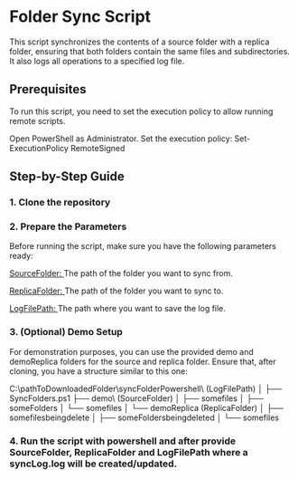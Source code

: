 # Folder Sync Script
This script synchronizes the contents of a source folder with a replica folder, ensuring that both folders contain the same files and subdirectories. It also logs all operations to a specified log file.

## Prerequisites
To run this script, you need to set the execution policy to allow running remote scripts.

Open PowerShell as Administrator.
Set the execution policy:
Set-ExecutionPolicy RemoteSigned

## Step-by-Step Guide
### 1. Clone the repository
### 2. Prepare the Parameters
Before running the script, make sure you have the following parameters ready:

<ins> SourceFolder: </ins> The path of the folder you want to sync from.

<ins> ReplicaFolder: </ins> The path of the folder you want to sync to.

<ins> LogFilePath: </ins> The path where you want to save the log file.


### 3. (Optional) Demo Setup
For demonstration purposes, you can use the provided demo and demoReplica folders for the source and replica folder. Ensure that, after cloning, you have a structure similar to this one:

C:\pathToDownloadedFolder\syncFolderPowershell\ (LogFilePath)
│
├── SyncFolders.ps1
├── demo\ (SourceFolder)
│   ├── somefiles
│   ├── someFolders
│       └── somefiles
│
└── demoReplica (ReplicaFolder)
│   ├── somefilesbeingdelete
│   ├── someFoldersbeingdeleted
│       └── somefiles

### 4. Run the script with powershell and after provide SourceFolder, ReplicaFolder and LogFilePath where a syncLog.log will be created/updated.
